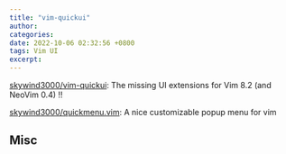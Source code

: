 ```yaml
---
title: "vim-quickui"
author: 
categories: 
date: 2022-10-06 02:32:56 +0800
tags: Vim UI
excerpt: 
---
```





[skywind3000/vim-quickui](https://github.com/skywind3000/vim-quickui): The missing UI extensions for Vim 8.2 (and NeoVim 0.4) !!



[skywind3000/quickmenu.vim](https://github.com/skywind3000/quickmenu.vim): A nice customizable popup menu for vim







## Misc









